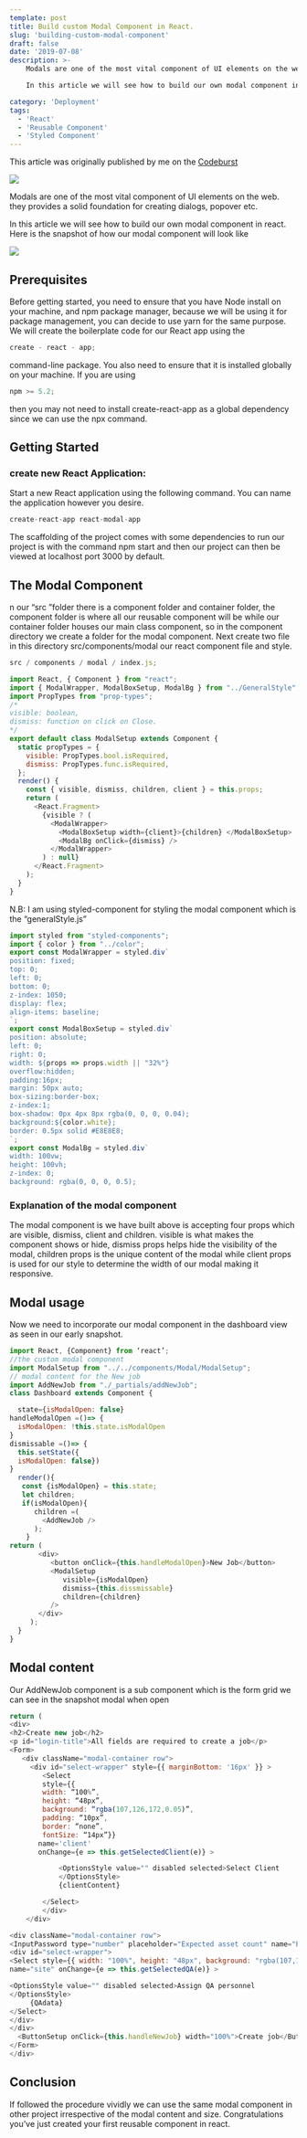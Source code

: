 ```yaml
---
template: post
title: Build custom Modal Component in React.
slug: 'building-custom-modal-component'
draft: false
date: '2019-07-08'
description: >-
    Modals are one of the most vital component of UI elements on the web. they provides a solid foundation for creating dialogs, popover etc.

    In this article we will see how to build our own modal component in react. Here is the snapshot of how our modal component will look like.

category: 'Deployment'
tags:
  - 'React'
  - 'Reusable Component'
  - 'Styled Component'
---
```


This article was originally published by me on the [Codeburst](https://codeburst.io/creating-a-todo-app-with-node-js-express-and-postgresql-database-6dbf80c3fe9c)

![](https://res.cloudinary.com/chisom5/image/upload/v1618328938/reuseModal.png)

Modals are one of the most vital component of UI elements on the web. they provides a solid foundation for creating dialogs, popover etc.

In this article we will see how to build our own modal component in react. Here is the snapshot of how our modal component will look like

![](https://res.cloudinary.com/chisom5/image/upload/v1618328947/reuseModal1.png)

## Prerequisites

Before getting started, you need to ensure that you have Node install on your machine, and npm package manager, because we will be using it for package management, you can decide to use yarn for the same purpose. We will create the boilerplate code for our React app using the

```js
create - react - app;
```

command-line package. You also need to ensure that it is installed globally on your machine.
If you are using

```js
npm >= 5.2;
```

then you may not need to install create-react-app as a global dependency since we can use the npx command.

## Getting Started

### create new React Application:

Start a new React application using the following command. You can name the application however you desire.

```js
create-react-app react-modal-app
```

The scaffolding of the project comes with some dependencies to run our project is with the command npm start and then our project can then be viewed at localhost port 3000 by default.

## The Modal Component

n our “src ”folder there is a component folder and container folder, the component folder is where all our reusable component will be while our container folder houses our main class component, so in the component directory we create a folder for the modal component. Next create two file in this directory src/components/modal our react component file and style.

```js
src / components / modal / index.js;
```

```js
import React, { Component } from "react";
import { ModalWrapper, ModalBoxSetup, ModalBg } from "../GeneralStyle";
import PropTypes from "prop-types";
/*
visible: boolean,
dismiss: function on click on Close.
*/
export default class ModalSetup extends Component {
  static propTypes = {
    visible: PropTypes.bool.isRequired,
    dismiss: PropTypes.func.isRequired,
  };
  render() {
    const { visible, dismiss, children, client } = this.props;
    return (
      <React.Fragment>
        {visible ? (
          <ModalWrapper>
            <ModalBoxSetup width={client}>{children} </ModalBoxSetup>
            <ModalBg onClick={dismiss} />
          </ModalWrapper>
        ) : null}
      </React.Fragment>
    );
  }
}
```

N.B: I am using styled-component for styling the modal component which is the “generalStyle.js”

```js
import styled from "styled-components";
import { color } from "../color";
export const ModalWrapper = styled.div`
position: fixed;
top: 0;
left: 0;
bottom: 0;
z-index: 1050;
display: flex;
align-items: baseline;
`;
export const ModalBoxSetup = styled.div`
position: absolute;
left: 0;
right: 0;
width: ${props => props.width || "32%"}
overflow:hidden;
padding:16px;
margin: 50px auto;
box-sizing:border-box;
z-index:1;
box-shadow: 0px 4px 8px rgba(0, 0, 0, 0.04);
background:${color.white};
border: 0.5px solid #E8E8E8;
`;
export const ModalBg = styled.div`
width: 100vw;
height: 100vh;
z-index: 0;
background: rgba(0, 0, 0, 0.5);

```

### Explanation of the modal component

The modal component is we have built above is accepting four props which are visible, dismiss, client and children. visible is what makes the component shows or hide, dismiss props helps hide the visibility of the modal, children props is the unique content of the modal while client props is used for our style to determine the width of our modal making it responsive.

## Modal usage

Now we need to incorporate our modal component in the dashboard view as seen in our early snapshot.

```js
import React, {Component} from ‘react’;
//the custom modal component
import ModalSetup from "../../components/Modal/ModalSetup";
// modal content for the New job
import AddNewJob from "./_partials/addNewJob";
class Dashboard extends Component {

  state={isModalOpen: false}
handleModalOpen =()=> {
  isModalOpen: !this.state.isModalOpen
}
dismissable =()=> {
  this.setState({
  isModalOpen: false})
}
  render(){
   const {isModalOpen} = this.state;
   let children;
   if(isModalOpen){
      children =(
        <AddNewJob />
      );
    }
return (
       <div>
          <button onClick={this.handleModalOpen}>New Job</button>
          <ModalSetup
             visible={isModalOpen}
             dismiss={this.dissmissable}
             children={children}
          />
       </div>
     );
  }
}
```

## Modal content

Our AddNewJob component is a sub component which is the form grid we can see in the snapshot modal when open

```js
return (
<div>
<h2>Create new job</h2>
<p id="login-title">All fields are required to create a job</p>
<Form>
   <div className="modal-container row">
     <div id="select-wrapper" style={{ marginBottom: '16px' }} >
        <Select
        style={{
        width: “100%”,
        height: “48px”,
        background: “rgba(107,126,172,0.05)”,
        padding: “10px”,
        border: “none”,
        fontSize: “14px”}}
       name='client'
       onChange={e => this.getSelectedClient(e)} >

            <OptionsStyle value="" disabled selected>Select Client
            </OptionsStyle>
            {clientContent}

        </Select>
        </div>
    </div>

<div className="modal-container row">
<InputPassword type="number" placeholder="Expected asset count" name="ExpectedAssetCount" onChange={this.props.handleChange} style={{ border: "none", width: "195px" }}  />
<div id="select-wrapper">
<Select style={{ width: "100%", height: "48px", background: "rgba(107,126,172,0.05)", padding: "10px", border: "none", marginBottom: "16px", fontSize: "14px" }}
name="site" onChange={e => this.getSelectedQA(e)} >

<OptionsStyle value="" disabled selected>Assign QA personnel
</OptionsStyle>
     {QAdata}
</Select>
</div>
</div>
  <ButtonSetup onClick={this.handleNewJob} width="100%">Create job</ButtonSetup>
</Form>
</div>
```

## Conclusion

If followed the procedure vividly we can use the same modal component in other project irrespective of the modal content and size. Congratulations you’ve just created your first reusable component in react.